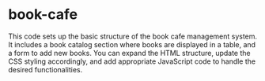# book-cafe
This code sets up the basic structure of the book cafe management system. It includes a book catalog section where books are displayed in a table, and a form to add new books. You can expand the HTML structure, update the CSS styling accordingly, and add appropriate JavaScript code to handle the desired functionalities.
